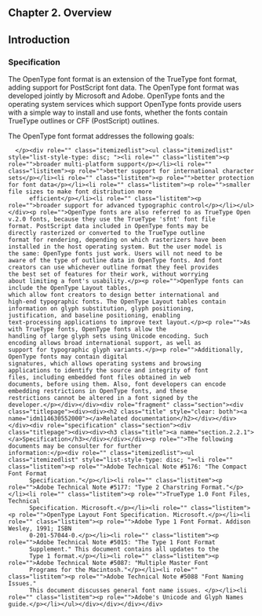 <div xmlns="http://www.w3.org/1999/xhtml" role="" class="chapter"><div class="titlepage"><div><div><h2 class="title"><a name="chapter.overview"></a>Chapter 2. Overview</h2></div></div></div><div role="fragment" class="section"><div class="titlepage"><div><div><h2 class="title" style="clear: both"><a name="idm114630562880"></a>Introduction</h2></div></div></div><div role="specification" class="section"><div class="titlepage"><div><div><h3 class="title"><a name="section.2.1.1"></a>Specification</h3></div></div></div><p role="">The OpenType font format is an extension of the TrueType
	font format, adding support for PostScript font data. The
	OpenType font format was developed jointly by Microsoft and
	Adobe. OpenType fonts and the operating system services which
	support OpenType fonts provide users with a simple way to
	install and use fonts, whether the fonts contain TrueType
	outlines or CFF (PostScript) outlines.</p><p role="">The OpenType font format addresses the following goals:

	  </p><div role="" class="itemizedlist"><ul class="itemizedlist" style="list-style-type: disc; "><li role="" class="listitem"><p role="">broader multi-platform support</p></li><li role="" class="listitem"><p role="">better support for international character sets</p></li><li role="" class="listitem"><p role="">better protection for font data</p></li><li role="" class="listitem"><p role="">smaller file sizes to make font distribution more
	      efficient</p></li><li role="" class="listitem"><p role="">broader support for advanced typographic control</p></li></ul></div><p role="">OpenType fonts are also referred to as TrueType Open
	v.2.0 fonts, because they use the TrueType 'sfnt' font file
	format. PostScript data included in OpenType fonts may be
	directly rasterized or converted to the TrueType outline
	format for rendering, depending on which rasterizers have been
	installed in the host operating system. But the user model is
	the same: OpenType fonts just work. Users will not need to be
	aware of the type of outline data in OpenType fonts. And font
	creators can use whichever outline format they feel provides
	the best set of features for their work, without worrying
	about limiting a font's usability.</p><p role="">OpenType fonts can include the OpenType Layout tables,
	which allow font creators to design better international and
	high-end typographic fonts. The OpenType Layout tables contain
	information on glyph substitution, glyph positioning,
	justification, and baseline positioning, enabling
	text-processing applications to improve text layout.</p><p role="">As with TrueType fonts, OpenType fonts allow the
	handling of large glyph sets using Unicode encoding. Such
	encoding allows broad international support, as well as
	support for typographic glyph variants.</p><p role="">Additionally, OpenType fonts may contain digital
	signatures, which allows operating systems and browsing
	applications to identify the source and integrity of font
	files, including embedded font files obtained in web
	documents, before using them. Also, font developers can encode
	embedding restrictions in OpenType fonts, and these
	restrictions cannot be altered in a font signed by the
	developer.</p></div></div><div role="fragment" class="section"><div class="titlepage"><div><div><h2 class="title" style="clear: both"><a name="idm114630552000"></a>Related documentation</h2></div></div></div><div role="specification" class="section"><div class="titlepage"><div><div><h3 class="title"><a name="section.2.2.1"></a>Specification</h3></div></div></div><p role="">The following documents may be consulter for further
	information:</p><div role="" class="itemizedlist"><ul class="itemizedlist" style="list-style-type: disc; "><li role="" class="listitem"><p role="">Adobe Technical Note #5176: "The Compact Font Format
	      Specification."</p></li><li role="" class="listitem"><p role="">Adobe Technical Note #5177: "Type 2 Charstring Format."</p></li><li role="" class="listitem"><p role="">TrueType 1.0 Font Files, Technical
	      Specification. Microsoft.</p></li><li role="" class="listitem"><p role="">OpenType Layout Font Specification. Microsoft.</p></li><li role="" class="listitem"><p role="">Adobe Type 1 Font Format. Addison Wesley, 1991; ISBN
	      0-201-57044-0.</p></li><li role="" class="listitem"><p role="">Adobe Technical Note #5015: "The Type 1 Font Format
	      Supplement." This document contains all updates to the
	      Type 1 format.</p></li><li role="" class="listitem"><p role="">Adobe Technical Note #5087: "Multiple Master Font
	      Programs for the Macintosh."</p></li><li role="" class="listitem"><p role="">Adobe Technical Note #5088 "Font Naming Issues."
	      This document discusses general font name issues. </p></li><li role="" class="listitem"><p role="">Adobe's Unicode and Glyph Names guide.</p></li></ul></div></div></div></div>